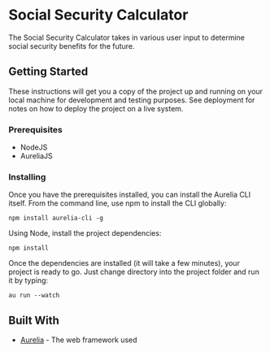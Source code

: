 # Social Security Calculator

The Social Security Calculator takes in various user input to determine social security benefits for the future.

## Getting Started

These instructions will get you a copy of the project up and running on your local machine for development and testing purposes. See deployment for notes on how to deploy the project on a live system.

### Prerequisites

* NodeJS
* AureliaJS

### Installing

Once you have the prerequisites installed, you can install the Aurelia CLI itself. From the command line, use npm to install the CLI globally:

```
npm install aurelia-cli -g
```

Using Node, install the project dependencies: 
```
npm install
```

Once the dependencies are installed (it will take a few minutes), your project is ready to go. Just change directory into the project folder and run it by typing:

```
au run --watch
```



## Built With

* [Aurelia](http://aurelia.io/) - The web framework used
